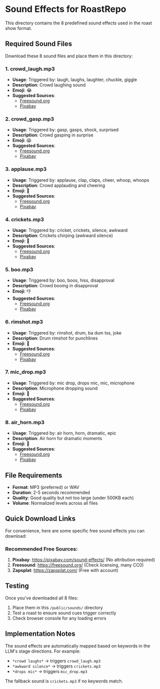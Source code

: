 # Sound Effects for RoastRepo

This directory contains the 8 predefined sound effects used in the roast show format.

## Required Sound Files

Download these 8 sound files and place them in this directory:

### 1. **crowd_laugh.mp3**

- **Usage**: Triggered by: laugh, laughs, laughter, chuckle, giggle
- **Description**: Crowd laughing sound
- **Emoji**: 😂
- **Suggested Sources**:
  - [Freesound.org](https://freesound.org/search/?q=crowd+laugh)
  - [Pixabay](https://pixabay.com/sound-effects/search/crowd-laugh/)

### 2. **crowd_gasp.mp3**

- **Usage**: Triggered by: gasp, gasps, shock, surprised
- **Description**: Crowd gasping in surprise
- **Emoji**: 😱
- **Suggested Sources**:
  - [Freesound.org](https://freesound.org/search/?q=crowd+gasp)
  - [Pixabay](https://pixabay.com/sound-effects/search/gasp/)

### 3. **applause.mp3**

- **Usage**: Triggered by: applause, clap, claps, cheer, whoop, whoops
- **Description**: Crowd applauding and cheering
- **Emoji**: 👏
- **Suggested Sources**:
  - [Freesound.org](https://freesound.org/search/?q=applause)
  - [Pixabay](https://pixabay.com/sound-effects/search/applause/)

### 4. **crickets.mp3**

- **Usage**: Triggered by: cricket, crickets, silence, awkward
- **Description**: Crickets chirping (awkward silence)
- **Emoji**: 🦗
- **Suggested Sources**:
  - [Freesound.org](https://freesound.org/search/?q=crickets)
  - [Pixabay](https://pixabay.com/sound-effects/search/crickets/)

### 5. **boo.mp3**

- **Usage**: Triggered by: boo, boos, hiss, disapproval
- **Description**: Crowd booing in disapproval
- **Emoji**: 👎
- **Suggested Sources**:
  - [Freesound.org](https://freesound.org/search/?q=crowd+boo)
  - [Pixabay](https://pixabay.com/sound-effects/search/boo/)

### 6. **rimshot.mp3**

- **Usage**: Triggered by: rimshot, drum, ba dum tss, joke
- **Description**: Drum rimshot for punchlines
- **Emoji**: 🥁
- **Suggested Sources**:
  - [Freesound.org](https://freesound.org/search/?q=rimshot)
  - [Pixabay](https://pixabay.com/sound-effects/search/rimshot/)

### 7. **mic_drop.mp3**

- **Usage**: Triggered by: mic drop, drops mic, mic, microphone
- **Description**: Microphone dropping sound
- **Emoji**: 🎤
- **Suggested Sources**:
  - [Freesound.org](https://freesound.org/search/?q=mic+drop)
  - [Pixabay](https://pixabay.com/sound-effects/search/mic-drop/)

### 8. **air_horn.mp3**

- **Usage**: Triggered by: air horn, horn, dramatic, epic
- **Description**: Air horn for dramatic moments
- **Emoji**: 📯
- **Suggested Sources**:
  - [Freesound.org](https://freesound.org/search/?q=air+horn)
  - [Pixabay](https://pixabay.com/sound-effects/search/air-horn/)

## File Requirements

- **Format**: MP3 (preferred) or WAV
- **Duration**: 2-5 seconds recommended
- **Quality**: Good quality but not too large (under 500KB each)
- **Volume**: Normalized levels across all files

## Quick Download Links

For convenience, here are some specific free sound effects you can download:

### Recommended Free Sources:

1. **Pixabay**: https://pixabay.com/sound-effects/ (No attribution required)
2. **Freesound**: https://freesound.org/ (Check licensing, many CC0)
3. **Zapsplat**: https://zapsplat.com/ (Free with account)

## Testing

Once you've downloaded all 8 files:

1. Place them in this `/public/sounds/` directory
2. Test a roast to ensure sound cues trigger correctly
3. Check browser console for any loading errors

## Implementation Notes

The sound effects are automatically mapped based on keywords in the LLM's stage directions. For example:

- `*crowd laughs*` → triggers `crowd_laugh.mp3`
- `*awkward silence*` → triggers `crickets.mp3`
- `*drops mic*` → triggers `mic_drop.mp3`

The fallback sound is `crickets.mp3` if no keywords match.
